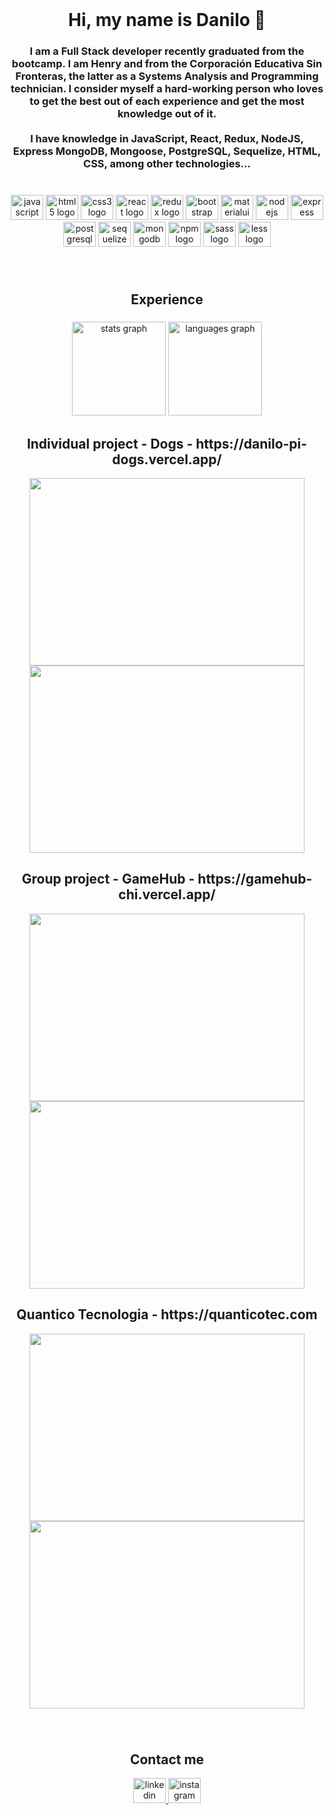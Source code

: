 <br clear="both">

<h1 align="center">Hi, my name is Danilo 👋</h1>

###

<h3 align="center">I am a Full Stack developer recently graduated from the bootcamp. I am Henry and from the Corporación Educativa Sin Fronteras, the latter as a Systems Analysis and Programming technician. I consider myself a hard-working person who loves to get the best out of each experience and get the most knowledge out of it.<br><br>I have knowledge in JavaScript, React, Redux, NodeJS, Express MongoDB, Mongoose, PostgreSQL, Sequelize, HTML, CSS, among other technologies...</h3>

###

<br clear="both">

<div align="center">
  <img src="https://cdn.jsdelivr.net/gh/devicons/devicon/icons/javascript/javascript-original.svg" height="40" width="52" alt="javascript logo"  />
  <img src="https://cdn.jsdelivr.net/gh/devicons/devicon/icons/html5/html5-original.svg" height="40" width="52" alt="html5 logo"  />
  <img src="https://cdn.jsdelivr.net/gh/devicons/devicon/icons/css3/css3-original.svg" height="40" width="52" alt="css3 logo"  />
  <img src="https://cdn.jsdelivr.net/gh/devicons/devicon/icons/react/react-original.svg" height="40" width="52" alt="react logo"  />
  <img src="https://cdn.jsdelivr.net/gh/devicons/devicon/icons/redux/redux-original.svg" height="40" width="52" alt="redux logo"  />
  <img src="https://cdn.jsdelivr.net/gh/devicons/devicon/icons/bootstrap/bootstrap-original.svg" height="40" width="52" alt="bootstrap logo"  />
  <img src="https://cdn.jsdelivr.net/gh/devicons/devicon/icons/materialui/materialui-original.svg" height="40" width="52" alt="materialui logo"  />
  <img src="https://cdn.jsdelivr.net/gh/devicons/devicon/icons/nodejs/nodejs-original.svg" height="40" width="52" alt="nodejs logo"  />
  <img src="https://cdn.jsdelivr.net/gh/devicons/devicon/icons/express/express-original.svg" height="40" width="52" alt="express logo"  />
  <img src="https://cdn.jsdelivr.net/gh/devicons/devicon/icons/postgresql/postgresql-original.svg" height="40" width="52" alt="postgresql logo"  />
  <img src="https://cdn.jsdelivr.net/gh/devicons/devicon/icons/sequelize/sequelize-original.svg" height="40" width="52" alt="sequelize logo"  />
  <img src="https://cdn.jsdelivr.net/gh/devicons/devicon/icons/mongodb/mongodb-original.svg" height="40" width="52" alt="mongodb logo"  />
  <img src="https://cdn.jsdelivr.net/gh/devicons/devicon/icons/npm/npm-original-wordmark.svg" height="40" width="52" alt="npm logo"  />
  <img src="https://cdn.jsdelivr.net/gh/devicons/devicon/icons/sass/sass-original.svg" height="40" width="52" alt="sass logo"  />
  <img src="https://cdn.jsdelivr.net/gh/devicons/devicon/icons/less/less-plain-wordmark.svg" height="40" width="52" alt="less logo"  />
</div>

###

<br clear="both">
<h2 align="center">Experience</h2>

###


<div align="left">
  
</div>

###


<div align="center">
  <img src="https://github-readme-stats.vercel.app/api?hide_title=false&hide_rank=false&show_icons=true&include_all_commits=true&count_private=true&disable_animations=false&theme=dracula&locale=en&hide_border=false&username=Danilo1103" height="150" alt="stats graph"  />
  <img src="https://github-readme-stats.vercel.app/api/top-langs?locale=en&hide_title=false&layout=compact&card_width=320&langs_count=5&theme=dracula&hide_border=false&username=Danilo1103" height="150" alt="languages graph"  />
</div>

###


<div align="center">
  <center>
  <h2>Individual project - Dogs - https://danilo-pi-dogs.vercel.app/</h2>
  <img width="440x" height="300px" src="https://i.ibb.co/8YwCPtk/Screenshot-19.png"  />
  <img width="440px" height="300px" src="https://i.ibb.co/Gcb13SK/Screenshot-20.png"  /></center>
</div>

<div align="center">
  <center>
  <h2>Group project - GameHub - https://gamehub-chi.vercel.app/</h2><img width="440x" height="300px" src="https://i.ibb.co/k937gS3/Screenshot-17.png"  />
  <img width="440px" height="300px" src="https://i.ibb.co/4YzQVbB/Screenshot-21.png"  /></center>
</div>

<div align="center">
  <center>
  <h2>Quantico Tecnologia - https://quanticotec.com</h2><img width="440x" height="300px" src="https://i.ibb.co/2nR6r5x/Screenshot-18.png"  />
  <img width="440px" height="300px" src="https://i.ibb.co/RzDTKkM/Screenshot-22.png"  /></center>
</div>

###
<br clear="both">
<h2 align="center">Contact me</h2>
<div align="center">
  <a href="https://www.linkedin.com/in/danilo-ib%C3%A1%C3%B1ez-519a4023a/" target="_blank">
    <img src="https://raw.githubusercontent.com/maurodesouza/profile-readme-generator/master/src/assets/icons/social/linkedin/default.svg" width="52" height="40" alt="linkedin logo"  />
  </a>
  <a href="https://www.instagram.com/daniloo0311" target="_blank">
  <img src="https://raw.githubusercontent.com/maurodesouza/profile-readme-generator/master/src/assets/icons/social/instagram/default.svg" width="52" height="40" alt="instagram logo"  />
</div>

###

